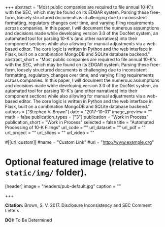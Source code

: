 +++
abstract = "Most public companies are required to file annual 10-K's with the SEC, which may be found on its EDGAR system. Parsing these free-form, loosely structured documents is challenging due to inconsistent formatting, regulatory changes over time, and varying filing requirements across companies. In this paper, I will document the numerous assumptions and decisions made while developing version 3.0 of the DocNet system, an automated tool for parsing 10-K's (and other narratives) into their component sections while also allowing for manual adjustments via a web-based editor. The core logic is written in Python and the web interface in Flask, built on a combination MongoDB and SQLite database backend."
abstract_short = "Most public companies are required to file annual 10-K's with the SEC, which may be found on its EDGAR system. Parsing these free-form, loosely structured documents is challenging due to inconsistent formatting, regulatory changes over time, and varying filing requirements across companies. In this paper, I will document the numerous assumptions and decisions made while developing version 3.0 of the DocNet system, an automated tool for parsing 10-K's (and other narratives) into their component sections while also allowing for manual adjustments via a web-based editor. The core logic is written in Python and the web interface in Flask, built on a combination MongoDB and SQLite database backend."
authors = ["Stephen V. Brown"]
date = "2017-10-01"
image_preview = ""
math = false
publication_types = ["3"]
publication = "Work in Process"
publication_short = "Work in Process"
selected = false
title = "Automated Processing of 10-K Filings"
url_code = ""
url_dataset = ""
url_pdf = ""
url_project = ""
url_slides = ""
url_video = ""

#[[url_custom]]
#name = "Custom Link"
#url = "http://www.example.org"

# Optional featured image (relative to `static/img/` folder).
[header]
image = "headers/pub-default.jpg"
caption = ""

+++

**Citation:** Brown, S. V. 2017. Disclosure Inconsistency and SEC Comment Letters.

**DOI:** To Be Determined
